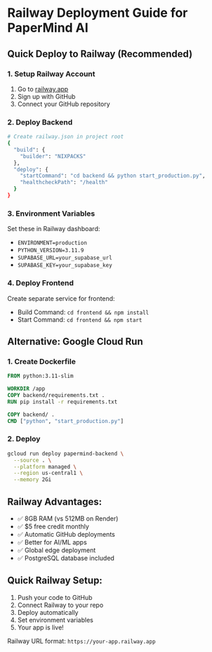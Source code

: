 # Railway Deployment Guide for PaperMind AI

## Quick Deploy to Railway (Recommended)

### 1. Setup Railway Account
1. Go to [railway.app](https://railway.app)
2. Sign up with GitHub
3. Connect your GitHub repository

### 2. Deploy Backend
```bash
# Create railway.json in project root
{
  "build": {
    "builder": "NIXPACKS"
  },
  "deploy": {
    "startCommand": "cd backend && python start_production.py",
    "healthcheckPath": "/health"
  }
}
```

### 3. Environment Variables
Set these in Railway dashboard:
- `ENVIRONMENT=production`
- `PYTHON_VERSION=3.11.9`
- `SUPABASE_URL=your_supabase_url`
- `SUPABASE_KEY=your_supabase_key`

### 4. Deploy Frontend
Create separate service for frontend:
- Build Command: `cd frontend && npm install`
- Start Command: `cd frontend && npm start`

## Alternative: Google Cloud Run

### 1. Create Dockerfile
```dockerfile
FROM python:3.11-slim

WORKDIR /app
COPY backend/requirements.txt .
RUN pip install -r requirements.txt

COPY backend/ .
CMD ["python", "start_production.py"]
```

### 2. Deploy
```bash
gcloud run deploy papermind-backend \
  --source . \
  --platform managed \
  --region us-central1 \
  --memory 2Gi
```

## Railway Advantages:
- ✅ 8GB RAM (vs 512MB on Render)
- ✅ $5 free credit monthly
- ✅ Automatic GitHub deployments
- ✅ Better for AI/ML apps
- ✅ Global edge deployment
- ✅ PostgreSQL database included

## Quick Railway Setup:
1. Push your code to GitHub
2. Connect Railway to your repo
3. Deploy automatically
4. Set environment variables
5. Your app is live!

Railway URL format: `https://your-app.railway.app`
